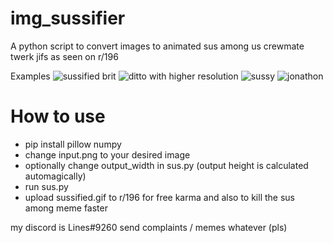 
# img_sussifier
A python script to convert images to animated sus among us crewmate twerk jifs as seen on r/196

Examples
![sussified brit](https://user-images.githubusercontent.com/60029482/119789119-aec8d280-beca-11eb-9a4c-c81b9539526d.gif)
![ditto with higher resolution](https://user-images.githubusercontent.com/60029482/119781696-39a5cf00-bec3-11eb-8b2c-71df0e6afe34.gif)
![sussy](https://user-images.githubusercontent.com/60029482/119792014-416a7100-becd-11eb-9a3d-c1d972004d58.gif)
![jonathon](https://user-images.githubusercontent.com/60029482/119795170-21887c80-bed0-11eb-909a-ccbc007e8545.gif)

# How to use
- pip install pillow numpy
- change input.png to your desired image
- optionally change output_width in sus.py (output height is calculated automagically)
- run sus.py
- upload sussified.gif to r/196 for free karma and also to kill the sus among meme faster

my discord is Lines#9260
send complaints / memes whatever (pls)
